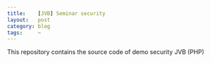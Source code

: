 ```yaml
---
title:    [JVB] Seminar security
layout:   post
category: blog
tags:     ~
---
```


<p>This repository contains the source code of demo security JVB (PHP)</p>